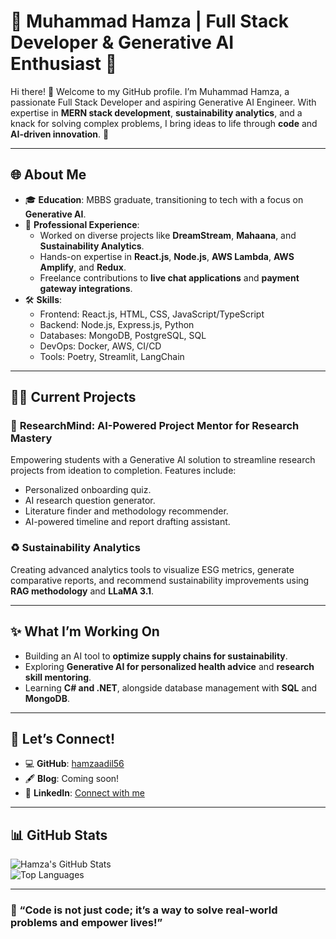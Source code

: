 # 🌟 Muhammad Hamza | Full Stack Developer & Generative AI Enthusiast 🌟

Hi there! 👋 Welcome to my GitHub profile. I’m Muhammad Hamza, a passionate Full Stack Developer and aspiring Generative AI Engineer. With expertise in **MERN stack development**, **sustainability analytics**, and a knack for solving complex problems, I bring ideas to life through **code** and **AI-driven innovation**. 🚀

---

## 🌐 About Me

- 🎓 **Education**: MBBS graduate, transitioning to tech with a focus on **Generative AI**.
- 💼 **Professional Experience**:  
  - Worked on diverse projects like **DreamStream**, **Mahaana**, and **Sustainability Analytics**.  
  - Hands-on expertise in **React.js**, **Node.js**, **AWS Lambda**, **AWS Amplify**, and **Redux**.  
  - Freelance contributions to **live chat applications** and **payment gateway integrations**.  
- 🛠 **Skills**:  
  - Frontend: React.js, HTML, CSS, JavaScript/TypeScript  
  - Backend: Node.js, Express.js, Python  
  - Databases: MongoDB, PostgreSQL, SQL  
  - DevOps: Docker, AWS, CI/CD  
  - Tools: Poetry, Streamlit, LangChain  

---

## 🧑‍💻 Current Projects

### 🔬 **ResearchMind: AI-Powered Project Mentor for Research Mastery**  
Empowering students with a Generative AI solution to streamline research projects from ideation to completion. Features include:  
- Personalized onboarding quiz.  
- AI research question generator.  
- Literature finder and methodology recommender.  
- AI-powered timeline and report drafting assistant.

### ♻️ **Sustainability Analytics**  
Creating advanced analytics tools to visualize ESG metrics, generate comparative reports, and recommend sustainability improvements using **RAG methodology** and **LLaMA 3.1**.

---

## ✨ What I’m Working On
- Building an AI tool to **optimize supply chains for sustainability**.
- Exploring **Generative AI for personalized health advice** and **research skill mentoring**.
- Learning **C# and .NET**, alongside database management with **SQL** and **MongoDB**.

---

## 🌱 Let’s Connect!
- 💻 **GitHub**: [hamzaadil56](https://github.com/hamzaadil56)  
- 🖋️ **Blog**: Coming soon!  
- 💼 **LinkedIn**: [Connect with me](https://www.linkedin.com/in/muhammad-hamza56)  

---

## 📊 GitHub Stats

![Hamza's GitHub Stats](https://github-readme-stats.vercel.app/api?username=hamzaadil56&show_icons=true&theme=radical)  
![Top Languages](https://github-readme-stats.vercel.app/api/top-langs/?username=hamzaadil56&layout=compact&theme=radical)

---

### 🚀 “Code is not just code; it’s a way to solve real-world problems and empower lives!”  
